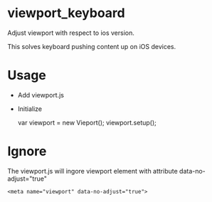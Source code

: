 viewport_keyboard
=================

Adjust viewport with respect to ios version.

This solves keyboard pushing content up on iOS devices.

Usage
======

* Add viewport.js

    <script type"viewport.js"></script>



* Initialize

	var viewport = new Vieport();
	viewport.setup();


Ignore
=======

The viewport.js will ingore viewport element with attribute data-no-adjust="true"

    <meta name="viewport" data-no-adjust="true">